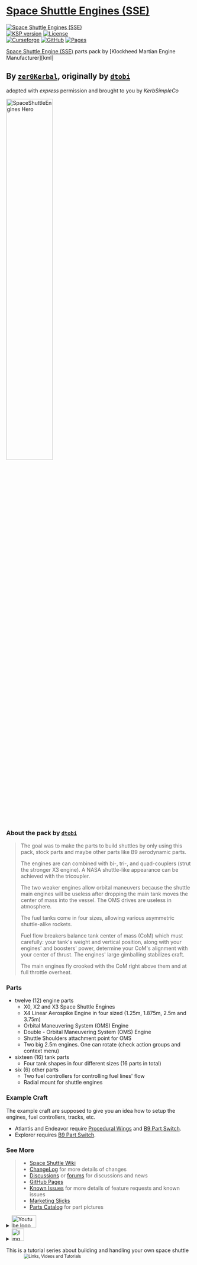<!-- readme.md v2.3.99.4
Space Shuttle Engines (SSE)
created: 24 Apr 2022
updated: 29 May 2023

TEMPLATE: readme.md v1.7.4.0
created: 17 Jul 2017
updated: 29 May 2023

THIS FILE: CC BY-ND 4.0 by zer0Kerbal -->
# [Space Shuttle Engines (SSE)][CURSFG:url]

[![Space Shuttle Engines (SSE)][MOD:shd]][CURSFG:url]  
[![KSP version][KSP:shd]][KSP:url] [![License][LIC:shd]][LIC:url]  
[![Curseforge][CURSFG:shd]][CURSFG:url] [![GitHub][GITHUB:shd]][GITHUB:url] [![Pages][SHD:pgs]][pages]

[Space Shuttle Engine (SSE)][CURSFG:url] parts pack by [Klockheed Martian Engine Manufacturer][kml]

## By [`zer0Kerbal`][zer0Kerbal], originally by [`dtobi`][auth-link]

adopted with *express* permission and brought to you by *KerbSimpleCo*

<img src="https://raw.githubusercontent.com/zer0Kerbal/SpaceShuttleEngines/master/img/HeroLogo.png" alt="SpaceShuttleEngines Hero" width="50%" height="50%">

### About the pack by [`dtobi`][auth-link]
>
> The goal was to make the parts to build shuttles by only using this pack, stock parts and maybe other parts like B9 aerodynamic parts.
>
> The engines are can combined with bi-, tri-, and quad-couplers (strut the stronger X3 engine). A NASA shuttle-like appearance can be achieved with the tricoupler.
>
> The two weaker engines allow orbital maneuvers because the shuttle main engines will be useless after dropping the main tank moves the center of mass into the vessel. The OMS drives are useless in atmosphere.
>
> The fuel tanks come in four sizes, allowing various asymmetric shuttle-alike rockets.
>
> Fuel flow breakers balance tank center of mass (CoM) which must carefully: your tank's weight and vertical position, along with your engines' and boosters' power, determine your CoM's alignment with your center of thrust. The engines' large gimballing stabilizes craft.
>
> The main engines fly crooked with the CoM right above them and at full throttle overheat.

### Parts

* twelve (12) engine parts
  * X0, X2 and X3 Space Shuttle Engines
  * X4 Linear Aerospike Engine in four sized (1.25m, 1.875m, 2.5m and 3.75m)
  * Orbital Maneuvering System (OMS) Engine
  * Double - Orbital Maneuvering System (OMS) Engine
  * Shuttle Shoulders attachment point for OMS
  * Two big 2.5m engines. One can rotate (check action groups and context menu)
* sixteen (16) tank parts
  * Four tank shapes in four different sizes (16 parts in total)
* six (6) other parts
  * Two fuel controllers for controlling fuel lines' flow
  * Radial mount for shuttle engines

### Example Craft

The example craft are supposed to give you an idea how to setup the engines, fuel controllers, tracks, etc.

* Atlantis and Endeavor require [Procedural Wings][pw] and [B9 Part Switch][b9ps].
* Explorer requires [B9 Part Switch][b9ps].

### See More

>* [Space Shuttle Wiki](https://en.wikipedia.org/wiki/Space_Shuttle)
>* [ChangeLog][chlog] for more details of changes
>* [Discussions][discu] or [forums][forum] for discussions and news
>* [GitHub Pages][pages]
>* [Known Issues][issue] for more details of feature requests and known issues
>* [Marketing Slicks][markt]
>* [Parts Catalog][parts] for part pictures

<details>
  <summary><img src="https://cdn.pixabay.com/photo/2014/05/14/14/17/youtube-344106_960_720.png" alt="Youtube logo" height="33px" width="66px"></summary>

[![SSE 1.0 Cryo and Engine Demo](https://img.youtube.com/vi/W2RUf55le3o/0.jpg)](https://www.youtube.com/watch?v=W2RUf55le3o)
</details>

<details>
  <summary><img src="https://duckduckgo.com/i/fe0eb4d1.png" alt="Imgur logo" height="33px"></summary>

* Albums
  * [Full Imgur Album](https://imgur.com/a/WbkSe)
</details>

This is a tutorial series about building and handling your own space shuttle in KSP
<a href="https://forum.kerbalspaceprogram.com/index.php?/topic/61282-*/"><img src="https://i.imgur.com/bjjxRDs.png" style="zoom:80%;" alt="Links, Videos and Tutorials" width="72%" height="72%"></a>

### Localization

>* ![English](https://raw.githubusercontent.com/zer0Kerbal/zer0Kerbal/master/img/EN.png) English
>* ***your translation here***

### Help Wanted

> * Compatibility patches
> * Contracts for these glorious parts
> * Sample crafts/subassemblies
> * Variant textures and model updates (add/improve: lights, iva, hatches et al)
> * Marketing Images and Videos such as hero shots, animated gifs, short highlights
> * Translations: See the [README in the Localization folder][lreadme] for instructions for adding or improving translations. There is also the [quickstart guide][qstart]. [GitHub][GitHub:url] push is the best way to contribute. *Additions and corrections welcome!*
> * Have a request? Glad to have them, kindly submit through [GitHub][issue].

### Installation Directions

Most recent releases only available via CurseForge/OverWolf Website/App

<a href="https://download.curseforge.com/"><img src="https://www.overwolf.com/brand-guidelines/img/logo2.svg" alt="CurseForge/OverWolf App" height="100px"></a>

### Dependencies

* [Klockheed Martian Ltd (KM/L)](https://www.curseforge.com/kerbal/ksp-mods/KlockheedMartianLtd)
* [Kerbal Space Program][KSP:url] [![Kerbal Space Program][KSP:shd]][KSP:url]

### Recommends

* [Klockheed Martian Ltd (KML)](https://www.curseforge.com/kerbal/ksp-mods/KlockheedMartianLtd)
  * [Asteroid Cities (AC)](https://www.curseforge.com/kerbal/ksp-mods/AsteroidCities)
  * [Space Shuttle Engines (SSE)](https://www.curseforge.com/kerbal/ksp-mods/SpaceShuttleEngines)
  * [Special Parts Division (SPD)](https://www.curseforge.com/kerbal/ksp-mods/SpecialPartsDivision)
  * [Insight Lander (INSIGHT)](https://www.curseforge.com/kerbal/ksp-mods/Insight)

### Suggests

* [Adjustable Mod Panel (KAMP)](https://www.curseforge.com/kerbal/ksp-mods/AdjustableModPanel)
* [Biomatic (BIO)](https://www.curseforge.com/kerbal/ksp-mods/Biomatic)
* [Docking Port Descriptions (DPD)](https://www.curseforge.com/kerbal/ksp-mods/DockingPortDescriptions)
* [Exception Detector (EXCD)](https://www.curseforge.com/kerbal/ksp-mods/ExceptionDetector)
* [Field Training Facility (FTF)](https://www.curseforge.com/kerbal/ksp-mods/FieldTrainingFacility)
* [Field Training Lab (FTL)](https://www.curseforge.com/kerbal/ksp-mods/FieldTrainingLab)
* [GPO (Goo Pumps & Oils') Speed Pump (GPO)](https://www.curseforge.com/kerbal/ksp-mods/GPOSpeedPump)
* [Kaboom! (BOOM)](https://www.curseforge.com/kerbal/ksp-mods/Kaboom)
* [Mkerb Science Instruments](https://www.curseforge.com/kerbal/ksp-mods/ScienceInstruments)
* [Near Future Rovers (NFR)](https://www.curseforge.com/kerbal/ksp-mods/NearFutureRovers)
* [OhScrap! (OHS)](https://www.curseforge.com/kerbal/ksp-mods/OhScrap)
* [On Demand Fuel Cells (ODFC)](https://www.curseforge.com/kerbal/ksp-mods/OnDemandFuelCells)
* [Precise Maneuver (PM)](https://www.curseforge.com/kerbal/ksp-mods/PreciseManeuver)
* [Pteron (MSRV)](https://www.curseforge.com/kerbal/Pteron)
* [ScrapYard (SCRAP)](https://www.curseforge.com/kerbal/ksp-mods/ScrapYard)
* [SimpleConstruction! (SCON)](https://www.curseforge.com/kerbal/ksp-mods/SimpleConstruction)
* [SimpleLife! (LIFE)](https://www.curseforge.com/kerbal/ksp-mods/SimpleLife)
* [SimpleLogistics! (SLOG)](https://www.curseforge.com/kerbal/ksp-mods/SimpleLogistics)
* [SimpleNotes! (NOTE)](https://www.curseforge.com/kerbal/ksp-mods/Notes)
* [Stack Inline Lights (SIL)](https://www.curseforge.com/kerbal/ksp-mods/StackInlineLights)
* Science!
  * [OScience Laboratories (OSL)](https://www.curseforge.com/kerbal/ksp-mods/OScienceLaboratories)
  * [Papa Kerballini's Pizza (PIZZA)](https://www.curseforge.com/kerbal/ksp-mods/Pizza)
  * [Solar Science (SOL)](https://www.curseforge.com/kerbal/ksp-mods/SolarScience)
* by [Axial Aerospace](https://www.curseforge.com/kerbal/ksp-mods/AxialAerospaceLtd)
  * [Dreamer (DREAM)](https://www.curseforge.com/kerbal/ksp-mods/SimpleCargoSolutions)
  * [LanderTek (LTK)](https://www.curseforge.com/kerbal/ksp-mods/Dreamer)
  * [Simple Cargo Solutions (CARGO)](https://www.curseforge.com/kerbal/ksp-mods/LanderTek)
  * [WhimChaser (WHIM)](https://www.curseforge.com/kerbal/ksp-mods/WhimChaser)
* [Kerbal Joint Reinforcement (KJR)][kjr]
* [TweakScale (twk)][twk]

### Supports

* [Procedural Wings][pw]
* [B9 Part Switch][b9ps]
* [ModularManagement (MM)][MM] or [Module Manager][omm]

### Tags

parts, control, graphics

<div style="border:0.5px solid Tomato; background-color: #BADA55; color: #FF0000; text-align:center">
  <p><b>red box below is a link to forum post on how to get support</b></p>
  <a href="https://forum.kerbalspaceprogram.com/index.php?/topic/83212-*">
    <p><img src="https://i.postimg.cc/vHP6zmrw/image.png" alt="How to get support"></p></a>
  <p style="color: #000000;">Be Kind: Lithobrake, not jakebrake! Keep your Module Manager up to date</p>
</div>

### Credits and Special Thanks

* [`dtobi`][auth-link] for creating this glorious parts addon!
* see [Attribution.md][attrb] for more

### Legal Mumbo Jumbo (License *provenance*)

#### Author (1) - [`zer0Kerbal`][zer0Kerbal]

> Forum: [Thread][forum] - Source: [GitHub][GITHUB:url]  
> License: [![License][LIC:shd]][LIC:url] ![License][LIC:log]

#### Original (ROOT) (0) - Author: [`dtobi`][auth-link]

> Forum: [Thread #1][0:thr] - [Thread #2][1:thr] - Download: [CurseForge][0:dld] - Source: [SpaceDock][0:src]  
> License: [![License][0:shd]][0:url] ![License][0:log]

#### Disclaimer(s)
>
>* ***All bundled mods are distributed under their own licenses***  
>* ***All assets, including but not limited to: animations, models, sounds and textures are distributed under their own licenses. [![License][LIC:sp:shd]][LIC:sp:url]***
>
>* see [Notices][notic] for more *legal Mumbo Jumbo*

### How to support this and other great mods by [`zer0Kerbal`][zer0Kerbal]

Comment, click, like, share, up-vote, subscribe

> ***Completely voluntary, absolutely amazing, and really does help out a lot!***  
> *and it is true.*

[![Support][PAYPAL:img]][PAYPAL:url] [![Patreon][PATREON:img]][PATREON:url]

<!-- links -->
[attrb]: https://zer0kerbal.github.io/SpaceShuttleEngines/Attributions "Attribution"
[chlog]: https://raw.githubusercontent.com/zer0Kerbal/SpaceShuttleEngines/master/changelog.md  "Changelog"
[discu]: https://github.com/zer0Kerbal/SpaceShuttleEngines/discussions "Discussions"
[forum]: https://forum.kerbalspaceprogram.com/index.php?/topic/209177-*/ "Space Shuttle Engines (SSE) Forum Thread"
[issue]: https://github.com/zer0Kerbal/SpaceShuttleEngines/issues "Issues"
[markt]: https://zer0kerbal.github.io/SpaceShuttleEngines/Marketing "Marketing Slicks"
[notic]: https://zer0kerbal.github.io/SpaceShuttleEngines/Notices "Notices"
[pages]: https://zer0kerbal.github.io/SpaceShuttleEngines "GitHub Pages"
[parts]: https://zer0kerbal.github.io/SpaceShuttleEngines/PartsCatalog "Parts Catalog"

<!--- shields -->
[MOD:shd]: https://img.shields.io/endpoint?url=https://raw.githubusercontent.com/zer0Kerbal/SpaceShuttleEngines/master/json/mod.json
[SHD:pgs]: https://img.shields.io/badge/GitHub-Pages-white?style=plastic&labelColor=9cf&logoColor=181717&logo=github "GitHub IO"

<!--- mod provenance -->
[0:dld]: https://www.curseforge.com/kerbal/ksp-mods/SpaceShuttleEngines "Curseforge"
[0:src]: http://spacedock.info/mod/3009 "SpaceDock"
[0:thr]: https://web.archive.org/web/20140105023151/http://forum.kerbalspaceprogram.com/threads/55985 "KSP Forum"
[1:thr]: https://forum.kerbalspaceprogram.com/index.php?/topic/51197-*/ "KSP Forum"

<!--- license provenance -->
[0:url]: https://creativecommons.org/licenses/by-nc-nd/3.0/ "CC BY-NC-ND 3.0"
[0:log]: https://licensebuttons.net/i/l/by-nc-nd/transparent/33/66/99/76x22.png "CC BY-NC-ND 3.0"
[0:shd]: https://img.shields.io/badge/License-CC%20BY--NC--ND%203.0-ef9421?labelColor=black&style=plastic&logoColor=ef9421&logo=creativecommons "CC BY-NC-ND 3.0"

[LIC:url]: https://creativecommons.org/licenses/by-nd/4.0/ "CC BY-ND 4.0+ARR"
[LIC:log]: https://licensebuttons.net/i/l/by-nd/transparent/33/66/99/76x22.png "CC BY-ND 4.0+ARR"
[LIC:shd]: https://img.shields.io/endpoint?url=https://raw.githubusercontent.com/zer0Kerbal/SpaceShuttleEngines/master/json/license.json "CC BY-ND 4.0+ARR"

[LIC:sp:url]: https://en.wikipedia.org/wiki/All_rights_reserved "All Rights Reserved"
[LIC:sp:shd]: https://img.shields.io/badge/License-All%20Rights%20Reserved-white?labelColor=black&style=plastic "All Rights Reserved"

<!--- release links -->
[CURSFG:url]: https://www.curseforge.com/kerbal/ksp-mods/SpaceShuttleEngines "Curseforge"
[CURSFG:shd]: https://img.shields.io/badge/CurseForge-Link-CCFF00.svg?labelColor=6441A4&style=plastic&logo=curseforge "Curseforge"

[GITHUB:url]: https://github.com/zer0Kerbal/SpaceShuttleEngines/ "GitHub"
[GITHUB:shd]: https://img.shields.io/badge/Github-Link-CCFF00.svg?labelColor=181717&style=plastic&logo=github "GitHub"

<!-- Kerbal Space Program -->
[KSP:url]: https://kerbalspaceprogram.com/ "Kerbal Space Program"
[KSP:shd]: https://img.shields.io/endpoint?url=https://raw.githubusercontent.com/zer0Kerbal/SpaceShuttleEngines/master/json/ksp.json "Kerbal Space Program"

<!-- links to add-ons/mods -->
[b9ps]: https://forum.kerbalspaceprogram.com/index.php?/topic/140541-*/ "B9 Part Switch"
[kjr]: https://forum.kerbalspaceprogram.com/index.php?/topic/184206-*/ "Kerbal Joint Reinforcement-Next"
[pw]: https://forum.kerbalspaceprogram.com/index.php?/topic/117236-*/ "Procedural Wings"
[MM]: https://www.curseforge.com/kerbal/ksp-mods/ModularManagement "ModularManagement (MM)"
[omm]: https://forum.kerbalspaceprogram.com/index.php?/topic/50533-*/ "Module Manager"
[twk]: https://www.curseforge.com/kerbal/ksp-mods/TweakScale "TweakScale"

[auth-link]: https://forum.kerbalspaceprogram.com/index.php?/profile/90882-*/ "dtobi"
[zer0Kerbal]: https://forum.kerbalspaceprogram.com/index.php?/profile/190933-*/ "zer0Kerbal"

<!-- financial support -->
[PAYPAL:img]: https://img.shields.io/badge/Buy%20me%20some%20-LFO-BADA55?style=for-the-badge&logo=paypal&labelColor=FFDD00/ "PayPal"
[PAYPAL:url]: https://www.paypal.com/donate/?hosted_button_id=DC22YHMEJREKL "PayPal"
[PATREON:img]: https://img.shields.io/badge/Patreon%20-Patreonize-FF424D?style=for-the-badge&logo=patreon/ "Patreon"
[PATREON:url]: https://www.patreon.com/zer0Kerbal/membership "Patreon"

<!-- Localization -->
[lreadme]: https://github.com/zer0Kerbal/zer0Kerbal/blob/master/Localization/readme.md "Localization Readme"
[qstart]: https://github.com/zer0Kerbal/zer0Kerbal/blob/master/Localization/quickstart.md "Quickstart"

[curseforge]: https://www.curseforge.com/members/zer0kerbal/projects
[reddit]: https://www.reddit.com/user/zer0Kerbal
[twitch]: https://www.twitch.tv/zer0kerbal
[twitter]: https://twitter.com/zer0Kerbal
[youtube]: https://www.youtube.com/@zer0Kerbal
[steam]: https://steamcommunity.com/id/zeroKerbal
[projects]: https://zer0kerbal.github.io/zer0Kerbal/projects.html

#### Connect with me

Track progress: issues [here][issue] and projects [here](https://github.com/zer0Kerbal/SpaceShuttleEngines/projects/) along with **[The Short List](https://github.com/users/zer0Kerbal/projects/27)**

[<img align="left" alt="zer0Kerbal | kerbalspaceprogram.com" width="32px" src="https://cdn.icon-icons.com/icons2/1381/PNG/32/kerbalspaceprogram_93898.png" />][zer0Kerbal] [<img align="left" alt="zer0Kerbal | CurseForge" width="32px" src="https://cdn.jsdelivr.net/npm/simple-icons@v3/icons/curseforge.svg" />][curseforge] [<img align="left" alt="zer0Kerbal | reddit" width="32px" src="https://cdn.icon-icons.com/icons2/1945/PNG/512/iconfinder-reddit-4661631_122483.png" />][reddit] [<img align="left" alt="zer0Kerbal | Patreon" width="32px" src="https://cdn.icon-icons.com/icons2/2429/PNG/512/patreon_logo_icon_147253.png" />][PATREON:url] [<img align="left" alt="zer0Kerbal | YouTube" width="32px" src="https://cdn.icon-icons.com/icons2/836/PNG/512/Youtube_icon-icons.com_66802.png" />][youtube] [<img align="left" alt="zer0Kerbal | Twitch" width="32px" src="https://cdn.icon-icons.com/icons2/2699/PNG/512/twitch_logo_icon_170383.png" />][twitch] [<img align="left" alt="zer0Kerbal | PayPal" width="32px" src="https://cdn.icon-icons.com/icons2/2699/PNG/512/paypal_logo_icon_168055.png" />][PAYPAL:url] [<img align="left" alt="zer0Kerbal | steam" width="32px" src="https://icons.iconarchive.com/icons/3xhumed/mega-games-pack-05/48/Steam-icon.png" />][steam] [<img align="left" alt="zer0Kerbal | Twitter" width="32px" src="https://raw.githubusercontent.com/zer0Kerbal/zer0Kerbal/master/img/twitter-32.ico" />][twitter] [<img align="left" alt="zer0Kerbal | project list" width="32px" src="https://www.pngall.com/wp-content/uploads/5/Vector-Checklist-PNG-HD-Image-180x180.png" />][projects]</br>